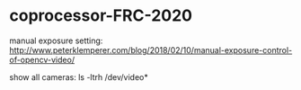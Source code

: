 # coprocessor-FRC-2020

manual exposure setting:
http://www.peterklemperer.com/blog/2018/02/10/manual-exposure-control-of-opencv-video/

show all cameras:
ls -ltrh /dev/video*